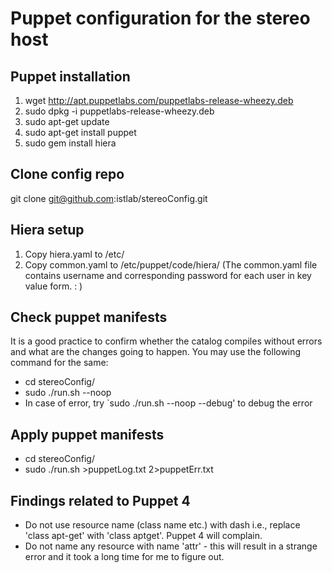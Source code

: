 # Puppet configuration for the stereo host
## Puppet installation
1. wget http://apt.puppetlabs.com/puppetlabs-release-wheezy.deb
2. sudo dpkg -i puppetlabs-release-wheezy.deb
3. sudo apt-get update
4. sudo apt-get install puppet
5. sudo gem install hiera

## Clone config repo
git clone git@github.com:istlab/stereoConfig.git

## Hiera setup
1. Copy hiera.yaml to /etc/
2. Copy common.yaml to /etc/puppet/code/hiera/ 
(The common.yaml file contains username and corresponding password for each user in key value form.
<username>: <password>)

## Check puppet manifests
It is a good practice to confirm whether the catalog compiles without errors and what are the changes going to happen. You may use the following command for the same:
- cd stereoConfig/
- sudo ./run.sh --noop
- In case of error, try `sudo ./run.sh --noop --debug' to debug the error

## Apply puppet manifests
- cd stereoConfig/
- sudo ./run.sh >puppetLog.txt 2>puppetErr.txt

## Findings related to Puppet 4
- Do not use resource name (class name etc.) with dash i.e., replace 'class apt-get' with 'class aptget'. Puppet 4 will complain.
- Do not name any resource with name 'attr' - this will result in a strange error and it took a long time for me to figure out.
